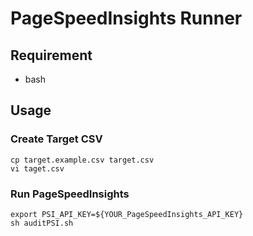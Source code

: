 # PageSpeedInsights Runner

## Requirement
* bash

## Usage

### Create Target CSV
```
cp target.example.csv target.csv
vi taget.csv
```

### Run PageSpeedInsights
```
export PSI_API_KEY=${YOUR_PageSpeedInsights_API_KEY}
sh auditPSI.sh
```
